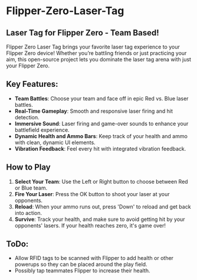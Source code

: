 # Flipper-Zero-Laser-Tag

## Laser Tag for Flipper Zero - Team Based!

Flipper Zero Laser Tag brings your favorite laser tag experience to your Flipper Zero device! Whether you’re battling friends or just practicing your aim, this open-source project lets you dominate the laser tag arena with just your Flipper Zero.

## Key Features:

- **Team Battles**: Choose your team and face off in epic Red vs. Blue laser battles.
- **Real-Time Gameplay**: Smooth and responsive laser firing and hit detection.
- **Immersive Sound**: Laser firing and game-over sounds to enhance your battlefield experience.
- **Dynamic Health and Ammo Bars**: Keep track of your health and ammo with clean, dynamic UI elements.
- **Vibration Feedback**: Feel every hit with integrated vibration feedback.

## How to Play

1. **Select Your Team**: Use the Left or Right button to choose between Red or Blue team.
2. **Fire Your Laser**: Press the OK button to shoot your laser at your opponents.
3. **Reload**: When your ammo runs out, press 'Down' to reload and get back into action.
4. **Survive**: Track your health, and make sure to avoid getting hit by your opponents' lasers. If your health reaches zero, it's game over!

## ToDo: 

- Allow RFID tags to be scanned with Flipper to add health or other powerups so they can be placed around the play field. 
- Possibly tap teammates Flipper to increase their health.
